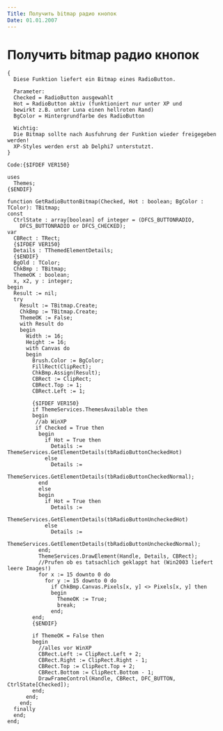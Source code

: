 ```yaml
---
Title: Получить bitmap радио кнопок
Date: 01.01.2007
---
```



Получить bitmap радио кнопок
============================

    { 
      Diese Funktion liefert ein Bitmap eines RadioButton. 
     
      Parameter: 
      Checked = RadioButton ausgewahlt 
      Hot = RadioButton aktiv (funktioniert nur unter XP und 
      bewirkt z.B. unter Luna einen hellroten Rand) 
      BgColor = Hintergrundfarbe des RadioButton 
     
      Wichtig: 
      Die Bitmap sollte nach Ausfuhrung der Funktion wieder freigegeben werden! 
      XP-Styles werden erst ab Delphi7 unterstutzt. 
    }
     
    Code:{$IFDEF VER150}
    
    uses
      Themes;
    {$ENDIF}
    
    function GetRadioButtonBitmap(Checked, Hot : boolean; BgColor : TColor): TBitmap;
    const
      CtrlState : array[boolean] of integer = (DFCS_BUTTONRADIO,
        DFCS_BUTTONRADIO or DFCS_CHECKED);
    var
      CBRect : TRect;
      {$IFDEF VER150}
      Details : TThemedElementDetails;
      {$ENDIF}
      BgOld : TColor;
      ChkBmp : TBitmap;
      ThemeOK : boolean;
      x, x2, y : integer;
    begin
      Result := nil;
      try
        Result := TBitmap.Create;
        ChkBmp := TBitmap.Create;
        ThemeOK := False;
        with Result do
        begin
          Width := 16;
          Height := 16;
          with Canvas do
          begin
            Brush.Color := BgColor;
            FillRect(ClipRect);
            ChkBmp.Assign(Result);
            CBRect := ClipRect;
            CBRect.Top := 1;
            CBRect.Left := 1;
     
            {$IFDEF VER150}
            if ThemeServices.ThemesAvailable then
            begin
             //ab WinXP 
             if Checked = True then
              begin
                if Hot = True then
                  Details := ThemeServices.GetElementDetails(tbRadioButtonCheckedHot)
                else
                  Details :=
                    ThemeServices.GetElementDetails(tbRadioButtonCheckedNormal);
              end
              else
              begin
                if Hot = True then
                  Details :=
                    ThemeServices.GetElementDetails(tbRadioButtonUncheckedHot)
                else
                  Details :=
                    ThemeServices.GetElementDetails(tbRadioButtonUncheckedNormal);
              end;
              ThemeServices.DrawElement(Handle, Details, CBRect);
              //Prufen ob es tatsachlich geklappt hat (Win2003 liefert leere Images!) 
              for x := 15 downto 0 do
                for y := 15 downto 0 do
                  if ChkBmp.Canvas.Pixels[x, y] <> Pixels[x, y] then
                  begin
                    ThemeOK := True;
                    break;
                  end;
            end;
            {$ENDIF}
    
            if ThemeOK = False then
            begin
              //alles vor WinXP 
              CBRect.Left := ClipRect.Left + 2;
              CBRect.Right := ClipRect.Right - 1;
              CBRect.Top := ClipRect.Top + 2;
              CBRect.Bottom := ClipRect.Bottom - 1;
              DrawFrameControl(Handle, CBRect, DFC_BUTTON, CtrlState[Checked]);
            end;
          end;
        end;
      finally
      end;
    end;
     
